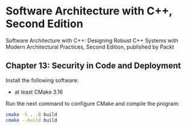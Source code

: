 # Software Architecture with C++, Second Edition

Software Architecture with C++: Designing Robust C++ Systems with Modern Architectural Practices, Second Edition, published by Packt

## Chapter 13: Security in Code and Deployment

Install the following software:

- at least CMake 3.16

Run the next command to configure CMake and compile the program:

```bash
cmake -S . -B build
cmake --build build
```
